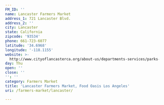 ```yaml
---
FM_ID: ''
name: Lancaster Farmers Market
address_1: 721 Lancaster Blvd.
address_2: ''
city: Lancaster
state: California
zipcode: '93534'
phone: 661-723-6077
latitude: '34.6968'
longitude: '-118.1155'
website: >-
  http://www.cityoflancasterca.org/about-us/departments-services/parks-recreation-arts/special-events/blvd-farmers-market
day: Thu
open: ''
close: ''
'': ''
category: Farmers Market
title: 'Lancaster Farmers Market, Food Oasis Los Angeles'
uri: /farmers-market/lancaster/

---
```


